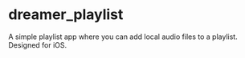 # dreamer_playlist

A simple playlist app where you can add local audio files to a playlist. Designed for iOS.
